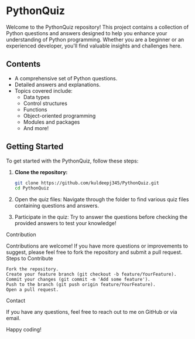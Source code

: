 # PythonQuiz

Welcome to the PythonQuiz repository! This project contains a collection of Python questions and answers designed to help you enhance your understanding of Python programming. Whether you are a beginner or an experienced developer, you'll find valuable insights and challenges here.

## Contents

- A comprehensive set of Python questions.
- Detailed answers and explanations.
- Topics covered include:
  - Data types
  - Control structures
  - Functions
  - Object-oriented programming
  - Modules and packages
  - And more!

## Getting Started

To get started with the PythonQuiz, follow these steps:

1. **Clone the repository:**
   ```bash
   git clone https://github.com/kuldeepj345/PythonQuiz.git
   cd PythonQuiz
2. Open the quiz files: Navigate through the folder to find various quiz files containing questions and answers.

3. Participate in the quiz: Try to answer the questions before checking the provided answers to test your knowledge!

Contribution

Contributions are welcome! If you have more questions or improvements to suggest, please feel free to fork the repository and submit a pull request.
Steps to Contribute

    Fork the repository.
    Create your feature branch (git checkout -b feature/YourFeature).
    Commit your changes (git commit -m 'Add some feature').
    Push to the branch (git push origin feature/YourFeature).
    Open a pull request.

Contact

If you have any questions, feel free to reach out to me on GitHub or via email.

Happy coding!
